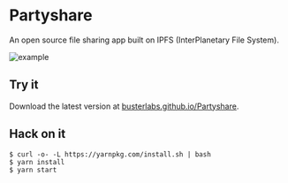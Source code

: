 # Partyshare

An open source file sharing app built on IPFS (InterPlanetary File System).

![example](https://cloud.githubusercontent.com/assets/1383979/25846625/7be9b06a-3480-11e7-84fc-c34db587be22.gif)

## Try it

Download the latest version at [busterlabs.github.io/Partyshare](https://busterlabs.github.io/Partyshare/).


##  Hack on it

```
$ curl -o- -L https://yarnpkg.com/install.sh | bash
$ yarn install
$ yarn start
```

